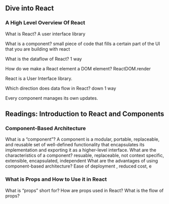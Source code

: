 ## Dive into React

### A High Level Overview Of React
    
What is React? A user interface library
  
What is a component? small piece of code that fills a certain part of the UI that you are building with react
    
What is the dataflow of React? 1 way
    
How do we make a React element a DOM element? ReactDOM.render
   
React is a User Interface library.
  
Which direction does data flow in React? down 1 way
   
Every component manages its own updates.

## Readings: Introduction to React and Components

### Component-Based Architecture

What is a “component”? A component is a modular, portable, replaceable, and reusable set of 
well-defined functionality that encapsulates its implementation and 
exporting it as a higher-level interface.
What are the characteristics of a component? resuable, replaceable, not context specific, extensible, encapsulated, independent
What are the advantages of using component-based architecture? Ease of deployment , reduced cost, e

### What is Props and How to Use it in React

What is “props” short for?
How are props used in React?
What is the flow of props?

      
